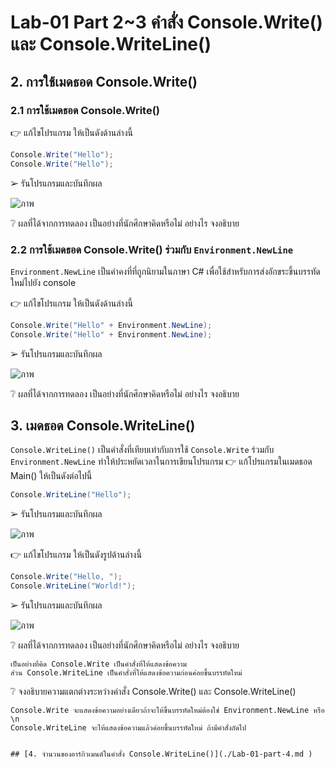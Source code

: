 # Lab-01 Part 2~3 คำสั่ง Console.Write() และ Console.WriteLine()

## 2. การใช้เมดธอด Console.Write()

### 2.1 การใช้เมดธอด Console.Write()
👉 แก้ไขโปรแกรม ให้เป็นดังด้านล่างนี้

```csharp
Console.Write("Hello");
Console.Write("Hello");
```

➢ รันโปรแกรมและบันทึกผล

![ภาพ](https://user-images.githubusercontent.com/115066278/214580952-8cdbec58-6957-4a30-84fd-bb15a3e438e1.png)


❔ ผลที่ได้จากการทดลอง เป็นอย่างที่นักศึกษาคิดหรือไม่ อย่างไร จงอธิบาย

### 2.2 การใช้เมดธอด Console.Write() ร่วมกับ  `Environment.NewLine`

`Environment.NewLine` เป็นค่าคงที่ที่ถูกนิยามในภาษา C# เพื่อใช้สำหรับการส่งอักขระขึ้นบรรทัดใหม่ไปยัง console

👉 แก้ไขโปรแกรม ให้เป็นดังด้านล่างนี้

```csharp
Console.Write("Hello" + Environment.NewLine);
Console.Write("Hello" + Environment.NewLine);
```

➢ รันโปรแกรมและบันทึกผล

![ภาพ](https://user-images.githubusercontent.com/115066278/214581048-ee3a70d3-66f7-4642-b1c1-43ebbe4c92c0.png)


❔ ผลที่ได้จากการทดลอง เป็นอย่างที่นักศึกษาคิดหรือไม่ อย่างไร จงอธิบาย


## 3. เมดธอด Console.WriteLine()

`Console.WriteLine()` เป็นคำสั่งที่เทียบเท่ากับการใช้  `Console.Write` ร่วมกับ  `Environment.NewLine` ทำให้ประหยัดเวลาในการเขียนโปรแกรม
👉 แก้โปรแกรมในเมดธอด Main() ให้เป็นดังต่อไปนี้

```csharp
Console.WriteLine("Hello");
```

➢ รันโปรแกรมและบันทึกผล

![ภาพ](https://user-images.githubusercontent.com/115066278/214581687-eaf1e2c0-ac4d-40dc-a643-e5d3549144d1.png)


👉 แก้ไขโปรแกรม ให้เป็นดังรูปด้านล่างนี้

```csharp
Console.Write("Hello, ");
Console.WriteLine("World!");
```

➢ รันโปรแกรมและบันทึกผล

![ภาพ](https://user-images.githubusercontent.com/115066278/214581720-83298643-f87e-4ca1-90f6-a87e0472a19a.png)

❔ ผลที่ได้จากการทดลอง เป็นอย่างที่นักศึกษาคิดหรือไม่ อย่างไร จงอธิบาย
```
เป็นอย่างที่คิด Console.Write เป็นคำสั่งที่ให้แสดงข้อความ
ส่วน Console.WriteLine เป็นคำสั่งที่ให้แสดงข้อความก่อนค่อยขึ้นบรรทัดใหม่
```
❔ จงอธิบายความแตกต่างระหว่างคำสั่ง Console.Write() และ Console.WriteLine()
```
Console.Write จะแสดงข้อความอย่างเดียวถ้าจะให้ขึ้นบรรทัดใหม่ต้องใช่ Environment.NewLine หรือ \n
Console.WriteLine จะให้แสดงข้อความแล้วค่อยขึ้นบรรทัดใหม่ ถ้ามีคำสั่งถัดไป


## [4. จำนวนของอาร์กิวเมนต์ในคำสั่ง Console.WriteLine()](./Lab-01-part-4.md )
